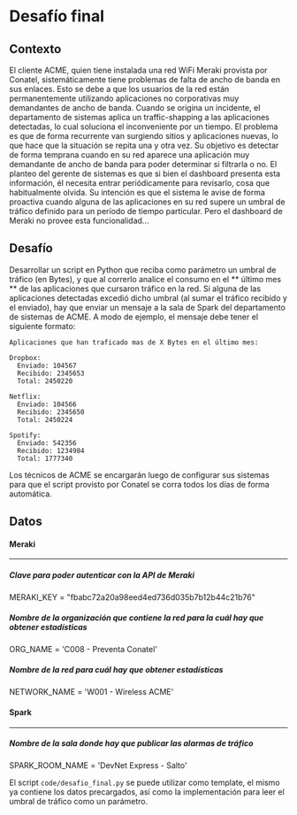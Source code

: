Desafío final
===

## Contexto

El cliente ACME, quien tiene instalada una red WiFi Meraki provista por Conatel, sistemáticamente tiene problemas de falta de ancho de banda en sus enlaces.
Esto se debe a que los usuarios de la red están permanentemente utilizando aplicaciones no corporativas muy demandantes de ancho de banda.
Cuando se origina un incidente, el departamento de sistemas aplica un traffic-shapping a las aplicaciones detectadas, lo cual soluciona el inconveniente por un tiempo.
El problema es que de forma recurrente van surgiendo sitios y aplicaciones nuevas, lo que hace que la situación se repita una y otra vez.
Su objetivo es detectar de forma temprana cuando en su red aparece una aplicación muy demandante de ancho de banda para poder determinar si filtrarla o no.
El planteo del gerente de sistemas es que si bien el dashboard presenta esta información, él necesita entrar periódicamente para revisarlo, cosa que habitualmente olvida. Su intención es que el sistema le avise de forma proactiva cuando alguna de las aplicaciones en su red supere un umbral de tráfico definido para un período de tiempo particular. Pero el dashboard de Meraki no provee esta funcionalidad...

## Desafío

Desarrollar un script en Python que reciba como parámetro un umbral de tráfico (en Bytes), y que al correrlo analice el consumo en el ** último mes ** de las aplicaciones que cursaron tráfico en la red. Si alguna de las aplicaciones detectadas excedió dicho umbral (al sumar el tráfico recibido y el enviado), hay que enviar un mensaje a la sala de Spark del departamento de sistemas de ACME. A modo de ejemplo, el mensaje debe tener el siguiente formato:

```
Aplicaciones que han traficado mas de X Bytes en el último mes:

Dropbox:
  Enviado: 104567
  Recibido: 2345653
  Total: 2450220

Netflix:
  Enviado: 104566
  Recibido: 2345650
  Total: 2450224

Spotify:
  Enviado: 542356
  Recibido: 1234984
  Total: 1777340
```

Los técnicos de ACME se encargarán luego de configurar sus sistemas para que el script provisto por Conatel se corra todos los días de forma automática.

## Datos

#### Meraki
____

##### Clave para poder autenticar con la API de Meraki
MERAKI_KEY = "fbabc72a20a98eed4ed736d035b7b12b44c21b76"

##### Nombre de la organización que contiene la red para la cuál hay que obtener estadísticas
ORG_NAME = 'C008 - Preventa Conatel'

##### Nombre de la red para cuál hay que obtener estadísticas
NETWORK_NAME = 'W001 - Wireless ACME'

#### Spark
____

##### Nombre de la sala donde hay que publicar las alarmas de tráfico
SPARK_ROOM_NAME = 'DevNet Express - Salto'


El script ```code/desafio_final.py``` se puede utilizar como template, el mismo ya contiene los datos precargados, así como la implementación para leer el umbral de tráfico como un parámetro.
